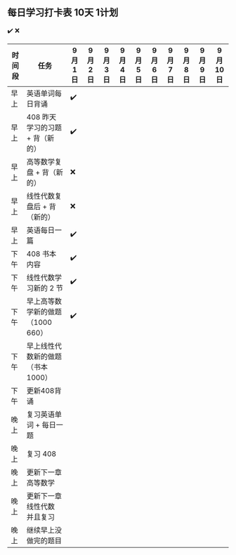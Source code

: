 ## 每日学习打卡表 10天 1计划

✔️ ❌

| 时间段 | 任务 | 9月1日 | 9月2日 | 9月3日 | 9月4日 | 9月5日 | 9月6日 | 9月7日 | 9月8日 | 9月9日 | 9月10日 |
|--------|------|----------|----------|----------|----------|----------|----------|----------|----------|----------|----------|
| 早上 | 英语单词每日背诵 | ✔️ |  |  |  |  |  |  |  |  |  |
| 早上 | 408 昨天学习的习题 + 背（新的） | ✔️ |  |  |  |  |  |  |  |  |  |
| 早上 | 高等数学复盘 + 背（新的） | ❌ |  |  |  |  |  |  |  |  |  |
| 早上 | 线性代数复盘后 + 背（新的） | ❌ |  |  |  |  |  |  |  |  |  |
| 早上 | 英语每日一篇 | ✔️ |  |  |  |  |  |  |  |  |  |
| 下午 | 408 书本内容 | ✔️ |  |  |  |  |  |  |  |  |  |
| 下午 | 线性代数学习新的 2 节 | ✔️ |  |  |  |  |  |  |  |  |  |
| 下午 | 早上高等数学新的做题（1000 660）   | ✔️ |  |  |  |  |  |  |  |  |  |
| 下午 | 早上线性代数新的做题 （书本 1000） |  |  |  |  |  |  |  |  |  |  |
| 下午 | 更新408背诵 |  |  |  |  |  |  |  |  |  |  |
| 晚上 | 复习英语单词 + 每日一题 |  |  |  |  |  |  |  |  |  |  |
| 晚上 | 复习 408 |  |  |  |  |  |  |  |  |  |  |
| 晚上 | 更新下一章高等数学 |  |  |  |  |  |  |  |  |  |  |
| 晚上 | 更新下一章线性代数 并且复习 |  |  |  |  |  |  |  |  |  |  |
| 晚上 | 继续早上没做完的题目 |  |  |  |  |  |  |  |  |  |  |
